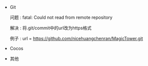 - Git


    问题 : fatal: Could not read from remote repository

    解决 : 将.git/commit中的url改为https格式

    例子 : url = https://github.com/nicehuangchenran/MagicTower.git

- Cocos

- 其他